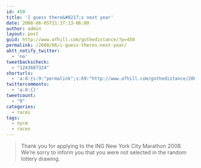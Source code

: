 ```yaml
---
id: 450
title: 'I guess there&#8217;s next year'
date: 2008-06-05T21:37:13-06:00
author: admin
layout: post
guid: http://www.afhill.com/gothedistance/?p=450
permalink: /2008/06/i-guess-theres-next-year/
aktt_notify_twitter:
  - 'no'
tweetbackscheck:
  - "1243607324"
shorturls:
  - 'a:8:{s:9:"permalink";s:69:"http://www.afhill.com/gothedistance/2008/06/i-guess-theres-next-year/";s:7:"tinyurl";s:25:"http://tinyurl.com/cy5ppw";s:4:"isgd";s:17:"http://is.gd/ibRR";s:5:"bitly";s:19:"http://bit.ly/11PB4";s:5:"snipr";s:22:"http://snipr.com/b7jiw";s:5:"snurl";s:22:"http://snurl.com/b7jiw";s:7:"snipurl";s:24:"http://snipurl.com/b7jiw";s:4:"trim";s:17:"http://tr.im/eaz3";}'
twittercomments:
  - 'a:0:{}'
tweetcount:
  - "0"
categories:
  - races
tags:
  - nycm
  - races
---
```

> Thank you for applying to the ING New York City Marathon 2008. We&#8217;re sorry to inform you that you were not selected in the random lottery drawing.
